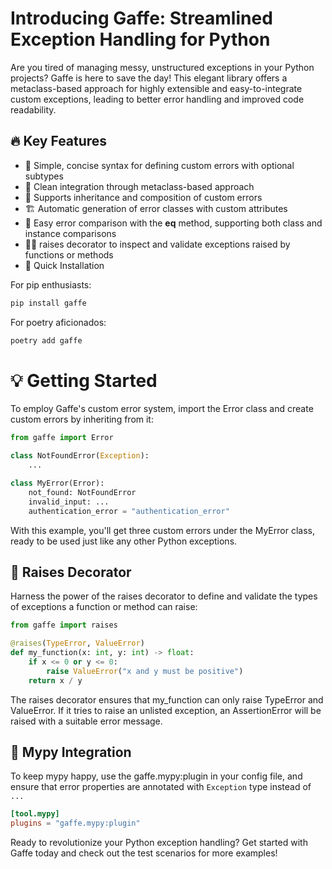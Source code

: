 # Introducing Gaffe: Streamlined Exception Handling for Python

Are you tired of managing messy, unstructured exceptions in your Python projects? Gaffe is here to save the day! This elegant library offers a metaclass-based approach for highly extensible and easy-to-integrate custom exceptions, leading to better error handling and improved code readability.

## 🔥 Key Features

- 🎯 Simple, concise syntax for defining custom errors with optional subtypes
- 🧩 Clean integration through metaclass-based approach
- 🌳 Supports inheritance and composition of custom errors
- 🏗️ Automatic generation of error classes with custom attributes
- 🧮 Easy error comparison with the __eq__ method, supporting both class and instance comparisons
- 🕵️‍♂️ raises decorator to inspect and validate exceptions raised by functions or methods
- 🚀 Quick Installation

For pip enthusiasts:

```bash
pip install gaffe
```

For poetry aficionados:

```bash
poetry add gaffe
```

# 💡 Getting Started

To employ Gaffe's custom error system, import the Error class and create custom errors by inheriting from it:

```python
from gaffe import Error

class NotFoundError(Exception):
    ...

class MyError(Error):
    not_found: NotFoundError
    invalid_input: ...
    authentication_error = "authentication_error"
```
    
With this example, you'll get three custom errors under the MyError class, ready to be used just like any other Python exceptions.

## 🎩 Raises Decorator

Harness the power of the raises decorator to define and validate the types of exceptions a function or method can raise:

```python
from gaffe import raises

@raises(TypeError, ValueError)
def my_function(x: int, y: int) -> float:
    if x <= 0 or y <= 0:
        raise ValueError("x and y must be positive")
    return x / y
```

The raises decorator ensures that my_function can only raise TypeError and ValueError. If it tries to raise an unlisted exception, an AssertionError will be raised with a suitable error message.

## 🤖 Mypy Integration

To keep mypy happy, use the gaffe.mypy:plugin in your config file, and ensure that error properties are annotated with `Exception` type instead of `...`

```toml
[tool.mypy]
plugins = "gaffe.mypy:plugin"
```


Ready to revolutionize your Python exception handling? Get started with Gaffe today and check out the test scenarios for more examples!
